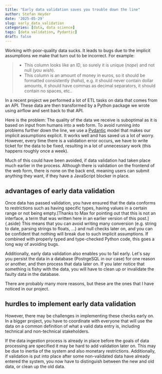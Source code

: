 ```yaml
---
title: "Early data validation saves you trouble down the line"
author: Stefan Heyder
date: '2025-05-29'
slug: early_data_validation
categories: [data, data science]
tags: [data validation, Pydantic]
draft: false
---
```

Working with poor-quality data sucks. It leads to bugs due to the implicit assumptions we make that turn out to be incorrect. For example:

> - This column looks like an ID, so surely it is unique (_nope_) and not null (_you wish_).
> - This column is an amount of money in euros, so it should be formatted consistently (_haha_), e.g. it should never contain dollar amounts, it should have commas as decimal separators, it should contain no spaces, etc..

In a recent project we performed a lot of ETL tasks on data that comes from an API. These data are then transformed by a Python package we wrote using airflow and sent back to that API.

Here is the problem: The quality of the data we receive is suboptimal as it is based on input from humans into a web form. To avoid running into problems further down the line, we use a [Pydantic](https://docs.pydantic.dev/)  model that makes our implicit assumptions explicit. It works well and has saved us a lot of worry. However, every time there is a validation error occurs, we have to write ticket for the data to be fixed, resulting in a lot of unnecessary work (this happens roughly once a week).

Much of this could have been avoided, if data validation had taken place much earlier in the process. Although there is validation on the frontend of the web form, there is none on the back end, meaning users can submit anything they want, if they have a JavaScript blocker in place.

## advantages of early data validation
Once data has passed validation, you have ensured that the data conforms to restrictions such as having specific types, having values in a certain range or not being empty.[Thanks to Max for pointing out that this is not an interface, a term that was written here in an earlier version of this post.]{.aside} This means that you can avoid writing many conversion (e.g. string to date, parsing strings to floats, ...) and null checks later on, and you can be confident that nothing will break due to such implicit assumptions. If combined with properly typed and type-checked Python code, this goes a long way of avoiding bugs.

Additionally, early data validation also enables you to fail early. Let's say you persist the data in a database (PostrgeSQL in our case) for one reason or another, and then process that data later on. If you later notice that something is fishy with the data, you will have to clean up or invalidate the faulty data in the database. 

There are probably many more reasons, but  these are the ones that I have noticed in our project.

## hurdles to implement early data validation
However, there may be challenges in implementing these checks early on. In a bigger project, you have to coordinate with everyone that will use the data on a common definition of what a valid data entry is, including technical and non-technical stakeholders. 

If the data ingestion process is already in place before the goals of data processing are specified it may be hard to add validation later on. This may be due to inertia of the system and also monetary restrictions. Additionally, if validation is put into place after some non-validated data have already entered the system, you now have to distinguish between the new and old data, or clean up the old data. 